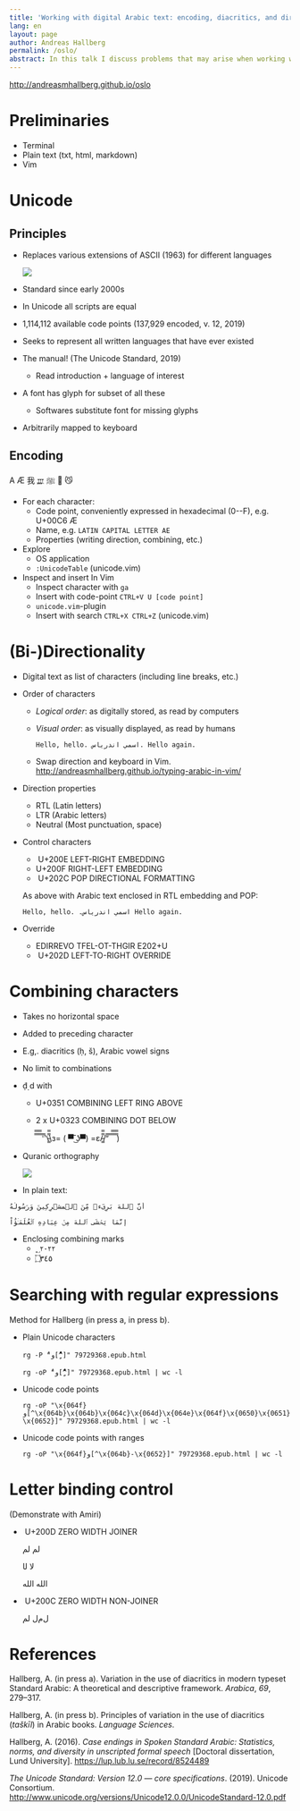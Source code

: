 ```yaml
---
title: 'Working with digital Arabic text: encoding, diacritics, and directionality' 
lang: en
layout: page
author: Andreas Hallberg
permalink: /oslo/
abstract: In this talk I discuss problems that may arise when working with complicated scripts, such as Arabic, in a digital environment, including problems related to directionality, combining characters (such as vowel signs), and various specialized characters. Problems of this kind may affect both input and display of text, as well as text searches. To deal with these issues it is often helpful to understand and engage with the text on the level of digital character encoding, rather than on the level of visual display. In the talk I discuss the Unicode standard for character encoding and show some practical examples and useful tools for working with Arabic text as abstract digitally encoded characters.
---
```

 
<http://andreasmhallberg.github.io/oslo>

# Preliminaries

- Terminal
- Plain text (txt, html, markdown)
- Vim
  
# Unicode 


## Principles
 
- Replaces various extensions of ASCII (1963) for different languages

  ![](ascii.png)


- Standard since early 2000s
- In Unicode all scripts are equal
- 1,114,112 available code points (137,929 encoded, v. 12, 2019)
- Seeks to represent all written languages that have ever existed
- The manual! (The Unicode Standard, 2019)
  - Read introduction + language of interest
- A font has glyph for subset of all these
  - Softwares substitute font for missing glyphs
- Arbitrarily mapped to keyboard

## Encoding
 
A Æ 我 𐎄  ﷺ  🤷 😼

- For each character:
  - Code point, conveniently expressed in hexadecimal (0--F), e.g. U+00C6 Æ
  - Name, e.g. `LATIN CAPITAL LETTER AE`
  - Properties (writing direction, combining, etc.)
- Explore
  - OS application
  - `:UnicodeTable` (unicode.vim)
- Inspect and insert In Vim
  - Inspect character with `ga`
  - Insert with code-point `CTRL+V U [code point]`
  -  `unicode.vim`-plugin 
    - Insert with search `CTRL+X CTRL+Z` (unicode.vim)

# (Bi-)Directionality

- Digital text as list of characters (including line breaks, etc.)
- Order of characters
  - *Logical order*: as digitally stored, as read by computers
  - *Visual order*: as visually displayed, as read by humans

    `Hello, hello. اسمي اندرياس. Hello again.`

  - Swap direction and keyboard in Vim.  
    <http://andreasmhallberg.github.io/typing-arabic-in-vim/>

- Direction properties
  - RTL (Latin letters)
  - LTR (Arabic letters)
  - Neutral (Most punctuation, space)
 
- Control characters
  - ‪ U+200E LEFT-RIGHT EMBEDDING
  - ‫ U+200F RIGHT-LEFT EMBEDDING
  - ‬ U+202C POP DIRECTIONAL FORMATTING

  As above with Arabic text enclosed in RTL embedding and POP:


  `Hello, hello. ‫اسمي اندرياس.‬ Hello again.`

- Override
  - ‮ U+202E RIGHT-TO-LEFT OVERRIDE
  - ‭ U+202D LEFT-TO-RIGHT OVERRIDE

# Combining characters

- Takes no horizontal space
- Added to preceding character 
- E.g,. diacritics (ḥ, š), Arabic vowel signs
- No limit to combinations
- ḍ̣͑ d with
  - U+0351 COMBINING LEFT RING ABOVE 
  - 2 x U+0323 COMBINING DOT BELOW

    ̿̿ ̿̿ ̿̿ ̿'̿'\̵͇̿̿\з= ( ▀ ͜͞ʖ▀) =ε/̵͇̿̿/’̿’̿ ̿ ̿̿ ̿̿ ̿̿)


- Quranic orthography

  ![](quran.png)

- In plain text:

```
أَنَّ ٱللهَ بَرِىٓءࣱ مِّنَ ٱلۡ‍مشۡرِكِينَ وَرَسُولُهُ

إِنَّمَا يَخۡشَى ٱللهَ مِنۡ عِبَادِهِ ٱلۡعُلَمَـٰۤؤُاْ
```

- Enclosing combining marks
  - ؁٢٠٢٢
  - ۝٣٤٥

# Searching with regular expressions

Method for Hallberg (in press a, in press b).

- Plain Unicode characters

  ‭`rg -P "ُو[^ًٌٍَُِّْ]" 79729368.epub.html`

  ‭`rg -oP "ُو[^ًٌٍَُِّْ]" 79729368.epub.html | wc -l`

- Unicode code points

  `rg -oP "\x{064f}و[^\x{064b}\x{064b}\x{064c}\x{064d}\x{064e}\x{064f}\x{0650}\x{0651}\x{0652}]" 79729368.epub.html | wc -l`

- Unicode code points with ranges

  `rg -oP "\x{064f}و[^\x{064b}-\x{0652}]" 79729368.epub.html | wc -l`

# Letter binding control

(Demonstrate with Amiri)

- ‍ U+200D ZERO WIDTH JOINER

  لم ل‍م

  لا ل‍ا

  الله الل‍ه

- ‌ U+200C ZERO WIDTH NON-JOINER

  ل‌م‌ل‌ لم

# References

Hallberg, A. (in press a). Variation in the use of diacritics in modern typeset Standard Arabic: A theoretical and descriptive framework. *Arabica*, *69*, 279–317.

Hallberg, A. (in press b). Principles of variation in the use of diacritics (*taškīl*) in Arabic books. *Language Sciences*.

Hallberg, A. (2016). *Case endings in Spoken Standard Arabic: Statistics, norms, and diversity in unscripted formal speech* \[Doctoral dissertation, Lund University\]. <https://lup.lub.lu.se/record/8524489>

*The Unicode Standard: Version 12.0 — core specifications*. (2019). Unicode Consortium. <http://www.unicode.org/versions/Unicode12.0.0/UnicodeStandard-12.0.pdf>
